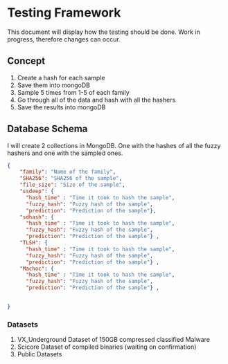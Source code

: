 # Testing Framework

This document will display how the testing should be done. Work in progress, therefore changes can occur.

## Concept

1. Create a hash for each sample
2. Save them into mongoDB
3. Sample 5 times from 1-5 of each family
4. Go through all of the data and hash with all the hashers
5. Save the results into mongoDB

## Database Schema

I will create 2 collections in MongoDB. One with the hashes of all the fuzzy hashers and one with the sampled ones.



```json
{
    "family": "Name of the family",
    "SHA256": "SHA256 of the sample",
    "file_size": "Size of the sample",
    "ssdeep": {
      "hash_time" : "Time it took to hash the sample",
      "fuzzy_hash": "Fuzzy hash of the sample",
      "prediction": "Prediction of the sample"},
    "sdhash": {
      "hash_time" : "Time it took to hash the sample",
      "fuzzy_hash": "Fuzzy hash of the sample",
      "prediction": "Prediction of the sample"} ,
    "TLSH": {
      "hash_time" : "Time it took to hash the sample",
      "fuzzy_hash": "Fuzzy hash of the sample",
      "prediction": "Prediction of the sample"} ,
    "Machoc": {
      "hash_time" : "Time it took to hash the sample",
      "fuzzy_hash": "Fuzzy hash of the sample",
      "prediction": "Prediction of the sample"} ,

  
}
```

### Datasets

1. VX_Underground Dataset of 150GB compressed classified Malware
2. Scicore Dataset of compiled binaries (waiting on confirmation)
3. Public Datasets


